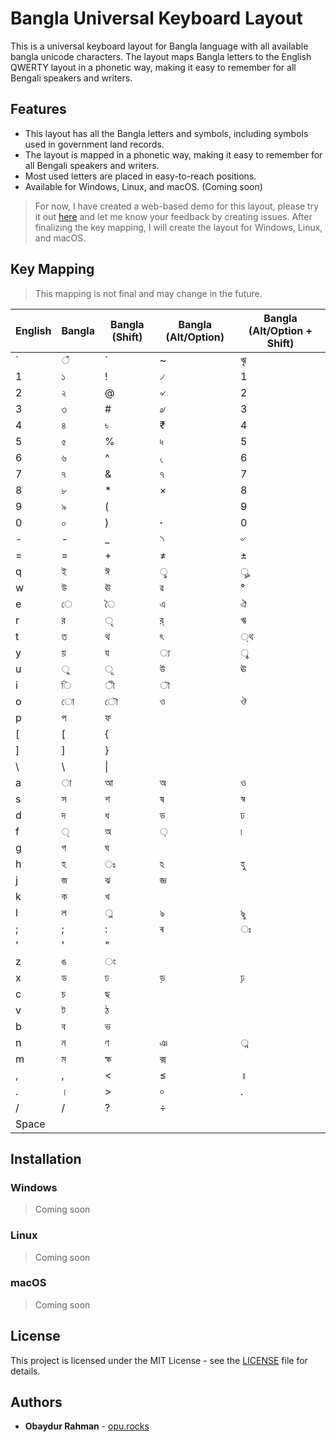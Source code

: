 # Bangla Universal Keyboard Layout

This is a universal keyboard layout for Bangla language with all available bangla unicode characters. The layout maps Bangla letters to the English QWERTY layout in a phonetic way, making it easy to remember for all Bengali speakers and writers.

## Features

- This layout has all the Bangla letters and symbols, including symbols used in government land records.
- The layout is mapped in a phonetic way, making it easy to remember for all Bengali speakers and writers.
- Most used letters are placed in easy-to-reach positions.
- Available for Windows, Linux, and macOS. (Coming soon)

> For now, I have created a web-based demo for this layout, please try it out [here](https://opu.rocks/bangla-keyboard) and let me know your feedback by creating issues. After finalizing the key mapping, I will create the layout for Windows, Linux, and macOS.

## Key Mapping

> This mapping is not final and may change in the future.

| English | Bangla | Bangla (Shift) | Bangla (Alt/Option) | Bangla (Alt/Option + Shift) |
| ------- | ------ | -------------- | ------------------- | --------------------------- |
| \`      | ঁ      | \`             | ~                   | ৠ                           |
| 1       | ১      | !              | ৴                   | 1                           |
| 2       | ২      | @              | ৵                   | 2                           |
| 3       | ৩      | #              | ৶                   | 3                           |
| 4       | ৪      | ৳              | ₹                   | 4                           |
| 5       | ৫      | %              | ৸                   | 5                           |
| 6       | ৬      | ^              | ৻                   | 6                           |
| 7       | ৭      | &              | ঀ                   | 7                           |
| 8       | ৮      | \*             | ×                   | 8                           |
| 9       | ৯      | (              |                     | 9                           |
| 0       | ০      | )              | ৽                   | 0                           |
| -       | -      | \_             | ৲                   | ৺                           |
| =       | =      | +              | ≠                   | ±                           |
| q       | ই      | ঈ              | ৢ                   | ৣ                           |
| w       | উ      | ঊ              | ৱ                   | °                           |
| e       | ে      | ৈ              | এ                   | ঐ                           |
| r       | র      | ৃ              | র্                  | ঋ                           |
| t       | ত      | থ              | ৎ                   | ্থ                          |
| y       | য়      | য              | ্য                  | ৄ                           |
| u       | ু      | ূ              | উ                   | ঊ                           |
| i       | ি      | ী              | ৗ                   |                             |
| o       | ো      | ৌ              | ও                   | ঔ                           |
| p       | প      | ফ              |                     |                             |
| [       | [      | {              |                     |                             |
| ]       | ]      | }              |                     |                             |
| \       | \      | \|             |                     |                             |
| a       | া      | আ              | অ                   | ও                           |
| s       | স      | শ              | ষ                   | স্ব                         |
| d       | দ      | ধ              | ড                   | ঢ                           |
| f       | ্      | অ              | ়                   | ৷                           |
| g       | গ      | ঘ              |                     |                             |
| h       | হ      | ঃ              | ঽ                   | হু                          |
| j       | জ      | ঝ              | জ্ঞ                 |                             |
| k       | ক      | খ              |                     |                             |
| l       | ল      | ্ল             | ঌ                   | ৡ                           |
| ;       | ;      | :              | ৰ                   | ঃ                           |
| '       | '      | "              |                     |                             |
| z       | ঙ      | ং              |                     |                             |
| x       | ড      | ঢ              | ড়                   | ঢ়                           |
| c       | চ      | ছ              |                     |                             |
| v       | ট      | ঠ              |                     |                             |
| b       | ব      | ভ              |                     |                             |
| n       | ন      | ণ              | ঞ                   | ্ন                          |
| m       | ম      | ক্ষ            | ক্স                 |                             |
| ,       | ,      | <              | ≤                   | ॥                           |
| .       | ।      | >              | ৹                   | .                           |
| /       | /      | ?              | ÷                   |                             |
| Space   |        |                |                     |                             |

## Installation

### Windows

> Coming soon

### Linux

> Coming soon

### macOS

> Coming soon

## License

This project is licensed under the MIT License - see the [LICENSE](LICENSE) file for details.

## Authors

- **Obaydur Rahman** - [opu.rocks](https://opu.rocks)
